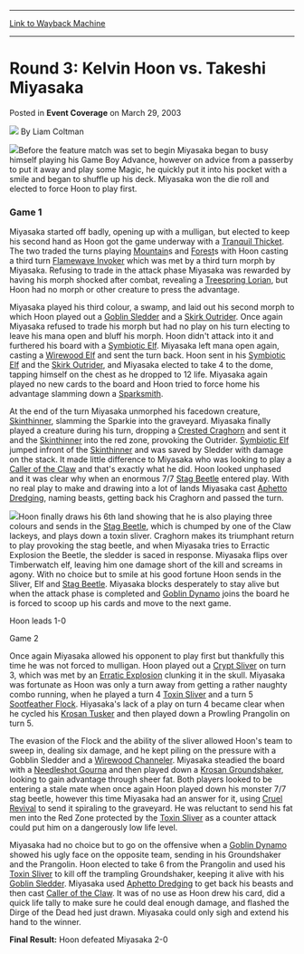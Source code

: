 
---
[Link to Wayback Machine](https://web.archive.org/web/20171030091320/https://magic.wizards.com/en/articles/archive/event-coverage/round-3-kelvin-hoon-vs-takeshi-miyasaka-2003-03-29)

[_metadata_:author]:- "Liam Coltman"
[_metadata_:description]:- "Before the feature match was set to begin Miyasaka began to busy himself playing his Game Boy Advance, however on advice from a passerby to put it away and play some Magic, he quickly put it into his pocket with a smile and began to shuffle up his deck. Miyasaka won the die roll and elected to force Hoon to play first."
[_metadata_:generator]:- "Drupal 7 (http://drupal.org)"
[_metadata_:node]:- "786951"
[_metadata_:publish_date]:- "2003-03-29"
[_metadata_:source]:- "div-main-content"
[_metadata_:title]:- "Round 3: Kelvin Hoon vs. Takeshi Miyasaka"
[_metadata_:wayback_capture_timestamp]:- "2017-10-30 09:13:20"
[_metadata_:wayback_raw_url]:- "https://web.archive.org/web/20171030091320id_/https://magic.wizards.com/en/articles/archive/event-coverage/round-3-kelvin-hoon-vs-takeshi-miyasaka-2003-03-29"
[_metadata_:wayback_url]:- "https://magic.wizards.com/en/articles/archive/event-coverage/round-3-kelvin-hoon-vs-takeshi-miyasaka-2003-03-29"
---


Round 3: Kelvin Hoon vs. Takeshi Miyasaka
=========================================



 Posted in **Event Coverage**
 on March 29, 2003 






![](https://media.magic.wizards.com/styles/auth_small/public/generic-avatar-150_0.png)
By Liam Coltman











![](https://media.magic.wizards.com/image_legacy_migration/sideboard/images/gpsin03/a985.jpg)Before the feature match was set to begin Miyasaka began to busy himself playing his Game Boy Advance, however on advice from a passerby to put it away and play some Magic, he quickly put it into his pocket with a smile and began to shuffle up his deck. Miyasaka won the die roll and elected to force Hoon to play first. 

### Game 1

Miyasaka started off badly, opening up with a mulligan, but elected to keep his second hand as Hoon got the game underway with a [Tranquil Thicket](http://gatherer.wizards.com/Pages/Card/Details.aspx?name=Tranquil+Thicket). The two traded the turns playing [Mountain](http://gatherer.wizards.com/Pages/Card/Details.aspx?name=Mountain)s and [Forest](http://gatherer.wizards.com/Pages/Card/Details.aspx?name=Forest)s with Hoon casting a third turn [Flamewave Invoker](http://gatherer.wizards.com/Pages/Card/Details.aspx?name=Flamewave+Invoker) which was met by a third turn morph by Miyasaka. Refusing to trade in the attack phase Miyasaka was rewarded by having his morph shocked after combat, revealing a [Treespring Lorian](http://gatherer.wizards.com/Pages/Card/Details.aspx?name=Treespring+Lorian), but Hoon had no morph or other creature to press the advantage.

Miyasaka played his third colour, a swamp, and laid out his second morph to which Hoon played out a [Goblin Sledder](http://gatherer.wizards.com/Pages/Card/Details.aspx?name=Goblin+Sledder) and a [Skirk Outrider](http://gatherer.wizards.com/Pages/Card/Details.aspx?name=Skirk+Outrider). Once again Miyasaka refused to trade his morph but had no play on his turn electing to leave his mana open and bluff his morph. Hoon didn't attack into it and furthered his board with a [Symbiotic Elf](http://gatherer.wizards.com/Pages/Card/Details.aspx?name=Symbiotic+Elf). Miyasaka left mana open again, casting a [Wirewood Elf](http://gatherer.wizards.com/Pages/Card/Details.aspx?name=Wirewood+Elf) and sent the turn back. Hoon sent in his [Symbiotic Elf](http://gatherer.wizards.com/Pages/Card/Details.aspx?name=Symbiotic+Elf) and the [Skirk Outrider](http://gatherer.wizards.com/Pages/Card/Details.aspx?name=Skirk+Outrider), and Miyasaka elected to take 4 to the dome, tapping himself on the chest as he dropped to 12 life. Miyasaka again played no new cards to the board and Hoon tried to force home his advantage slamming down a [Sparksmith](http://gatherer.wizards.com/Pages/Card/Details.aspx?name=Sparksmith). 

At the end of the turn Miyasaka unmorphed his facedown creature, [Skinthinner](http://gatherer.wizards.com/Pages/Card/Details.aspx?name=Skinthinner), slamming the Sparkie into the graveyard. Miyasaka finally played a creature during his turn, dropping a [Crested Craghorn](http://gatherer.wizards.com/Pages/Card/Details.aspx?name=Crested+Craghorn) and sent it and the [Skinthinner](http://gatherer.wizards.com/Pages/Card/Details.aspx?name=Skinthinner) into the red zone, provoking the Outrider. [Symbiotic Elf](http://gatherer.wizards.com/Pages/Card/Details.aspx?name=Symbiotic+Elf) jumped infront of the [Skinthinner](http://gatherer.wizards.com/Pages/Card/Details.aspx?name=Skinthinner) and was saved by Sledder with damage on the stack. It made little difference to Miyasaka who was looking to play a [Caller of the Claw](http://gatherer.wizards.com/Pages/Card/Details.aspx?name=Caller+of+the+Claw) and that's exactly what he did. Hoon looked unphased and it was clear why when an enormous 7/7 [Stag Beetle](http://gatherer.wizards.com/Pages/Card/Details.aspx?name=Stag+Beetle) entered play. With no real play to make and drawing into a lot of lands Miyasaka cast [Aphetto Dredging](http://gatherer.wizards.com/Pages/Card/Details.aspx?name=Aphetto+Dredging), naming beasts, getting back his Craghorn and passed the turn.

![](https://media.magic.wizards.com/image_legacy_migration/sideboard/images/gpsin03/a986.jpg)Hoon finally draws his 6th land showing that he is also playing three colours and sends in the [Stag Beetle](http://gatherer.wizards.com/Pages/Card/Details.aspx?name=Stag+Beetle), which is chumped by one of the Claw lackeys, and plays down a toxin sliver. Craghorn makes its triumphant return to play provoking the stag beetle, and when Miyasaka tries to Erractic Explosion the Beetle, the sledder is saced in response. Miyasaka flips over Timberwatch elf, leaving him one damage short of the kill and screams in agony. With no choice but to smile at his good fortune Hoon sends in the Sliver, Elf and [Stag Beetle](http://gatherer.wizards.com/Pages/Card/Details.aspx?name=Stag+Beetle). Miyasaka blocks desperately to stay alive but when the attack phase is completed and [Goblin Dynamo](http://gatherer.wizards.com/Pages/Card/Details.aspx?name=Goblin+Dynamo) joins the board he is forced to scoop up his cards and move to the next game.

Hoon leads 1-0

Game 2 

Once again Miyasaka allowed his opponent to play first but thankfully this time he was not forced to mulligan. Hoon played out a [Crypt Sliver](http://gatherer.wizards.com/Pages/Card/Details.aspx?name=Crypt+Sliver) on turn 3, which was met by an [Erratic Explosion](http://gatherer.wizards.com/Pages/Card/Details.aspx?name=Erratic+Explosion) clunking it in the skull. Miyasaka was fortunate as Hoon was only a turn away from getting a rather naughty combo running, when he played a turn 4 [Toxin Sliver](http://gatherer.wizards.com/Pages/Card/Details.aspx?name=Toxin+Sliver) and a turn 5 [Sootfeather Flock](http://gatherer.wizards.com/Pages/Card/Details.aspx?name=Sootfeather+Flock). Hiyasaka's lack of a play on turn 4 became clear when he cycled his [Krosan Tusker](http://gatherer.wizards.com/Pages/Card/Details.aspx?name=Krosan+Tusker) and then played down a Prowling Prangolin on turn 5.

The evasion of the Flock and the ability of the sliver allowed Hoon's team to sweep in, dealing six damage, and he kept piling on the pressure with a Gobblin Sledder and a [Wirewood Channeler](http://gatherer.wizards.com/Pages/Card/Details.aspx?name=Wirewood+Channeler). Miyasaka steadied the board with a [Needleshot Gourna](http://gatherer.wizards.com/Pages/Card/Details.aspx?name=Needleshot+Gourna) and then played down a [Krosan Groundshaker](http://gatherer.wizards.com/Pages/Card/Details.aspx?name=Krosan+Groundshaker), looking to gain advantage through sheer fat. Both players looked to be entering a stale mate when once again Hoon played down his monster 7/7 stag beetle, however this time Miyasaka had an answer for it, using [Cruel Revival](http://gatherer.wizards.com/Pages/Card/Details.aspx?name=Cruel+Revival) to send it spiraling to the graveyard. He was reluctant to send his fat men into the Red Zone protected by the [Toxin Sliver](http://gatherer.wizards.com/Pages/Card/Details.aspx?name=Toxin+Sliver) as a counter attack could put him on a dangerously low life level. 

Miyasaka had no choice but to go on the offensive when a [Goblin Dynamo](http://gatherer.wizards.com/Pages/Card/Details.aspx?name=Goblin+Dynamo) showed his ugly face on the opposite team, sending in his Groundshaker and the Prangolin. Hoon elected to take 6 from the Prangolin and used his [Toxin Sliver](http://gatherer.wizards.com/Pages/Card/Details.aspx?name=Toxin+Sliver) to kill off the trampling Groundshaker, keeping it alive with his [Goblin Sledder](http://gatherer.wizards.com/Pages/Card/Details.aspx?name=Goblin+Sledder). Miyasaka used [Aphetto Dredging](http://gatherer.wizards.com/Pages/Card/Details.aspx?name=Aphetto+Dredging) to get back his beasts and then cast [Caller of the Claw](http://gatherer.wizards.com/Pages/Card/Details.aspx?name=Caller+of+the+Claw). It was of no use as Hoon drew his card, did a quick life tally to make sure he could deal enough damage, and flashed the Dirge of the Dead hed just drawn. Miyasaka could only sigh and extend his hand to the winner.

**Final Result:** Hoon defeated Miyasaka 2-0







